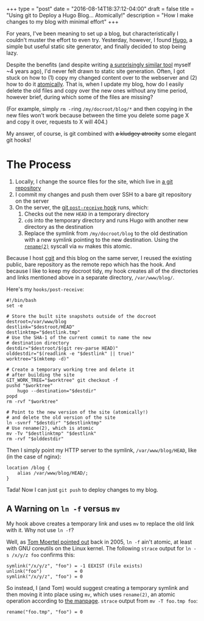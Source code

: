 +++
type = "post"
date = "2016-08-14T18:37:12-04:00"
draft = false
title = "Using git to Deploy a Hugo Blog... Atomically!"
description = "How I make changes to my blog with minimal effort"
+++

For years, I've been meaning to set up a blog, but characteristically I
couldn't muster the effort to even try. Yesterday, however, I found
[Hugo][1], a simple but useful static site generator, and finally
decided to stop being lazy.

Despite the benefits (and despite writing [a surprisingly similar
tool][2] myself ~4 years ago), I'd never felt drawn to static site
generation. Often, I got stuck on how to (1) copy my changed content
over to the webserver and (2) how to do it [atomically][3]. That is,
when I update my blog, how do I easily delete the old files and copy
over the new ones without any time period, however brief, during which
some of the files are missing?

(For example, simply `rm -r`ing `/my/docroot/blog/*` and then copying in
the new files won't work because between the time you delete some page X
and copy it over, requests to X will 404.)

My answer, of course, is git combined with ~~a kludgey atrocity~~ some
elegant git hooks!

# The Process

 1. Locally, I change the source files for the site, which live in [a git
    repository][4]
 2. I commit my changes and push them over SSH to a bare git repository
    on the server
 3. On the server, the [git `post-receive` hook][5] runs, which:
    1. Checks out the new `HEAD` in a temporary directory
    2. `cd`s into the temporary directory and runs Hugo with another new
       directory as the destination
    3. Replace the symlink from `/my/docroot/blog` to the old
       destination with a new symlink pointing to the new destination.
       Using the [`rename(2)`][6] syscall via `mv` makes this atomic.

Because I host [cgit][4] and this blog on the same server, I reused the
existing public, bare repository as the remote repo which has the hook.
And because I like to keep my docroot tidy, my hook creates all of the
directories and links mentioned above in a separate directory,
`/var/www/blog/`.

Here's my `hooks/post-receive`:

    #!/bin/bash
    set -e

    # Store the built site snapshots outside of the docroot
    destroot=/var/www/blog
    destlink="$destroot/HEAD"
    destlinktmp="$destlink.tmp"
    # Use the SHA-1 of the current commit to name the new
    # destination directory
    destdir="$destroot/$(git rev-parse HEAD)"
    olddestdir="$(readlink -e "$destlink" || true)"
    worktree="$(mktemp -d)"
    
    # Create a temporary working tree and delete it
    # after building the site
    GIT_WORK_TREE="$worktree" git checkout -f
    pushd "$worktree"
        hugo --destination="$destdir"
    popd
    rm -rvf "$worktree"
    
    # Point to the new version of the site (atomically!)
    # and delete the old version of the site
    ln -svnrf "$destdir" "$destlinktmp"
    # Use rename(2), which is atomic
    mv -Tv "$destlinktmp" "$destlink"
    rm -rvf "$olddestdir"

Then I simply point my HTTP server to the symlink, `/var/www/blog/HEAD`,
like (in the case of nginx):

    location /blog {
        alias /var/www/blog/HEAD/;
    }

Tada! Now I can just `git push` to deploy changes to my blog.

## A Warning on `ln -f` versus `mv`

My hook above creates a temporary link and uses `mv` to replace the old
link with it. Why not use `ln -f`?

Well, as [Tom Moertel pointed out][7] back in 2005, `ln -f` ain't
atomic, at least with GNU coreutils on the Linux kernel. The following
`strace` output for `ln -s /x/y/z foo` confirms this:

    symlink("/x/y/z", "foo") = -1 EEXIST (File exists)
    unlink("foo")            = 0
    symlink("/x/y/z", "foo") = 0

So instead, I (and Tom) would suggest creating a temporary symlink and
then moving it into place using `mv`, which uses `rename(2)`, an atomic
operation according to [the manpage][6]. `strace` output from `mv -T
foo.tmp foo`:

    rename("foo.tmp", "foo") = 0

[1]: https://gohugo.io/
[2]: https://github.com/ausbin/sandvich
[3]: https://en.wikipedia.org/wiki/Atomicity_%28database_systems%29
[4]: https://code.austinjadams.com/blog
[5]: https://git-scm.com/book/en/v2/Customizing-Git-Git-Hooks#Server-Side-Hooks
[6]: http://man7.org/linux/man-pages/man2/rename.2.html
[7]: http://blog.moertel.com/posts/2005-08-22-how-to-change-symlinks-atomically.html
